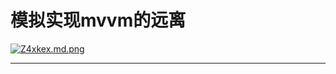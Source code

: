 # 模拟实现mvvm的远离
[![Z4xkex.md.png](https://s2.ax1x.com/2019/07/13/Z4xkex.md.png)](https://imgchr.com/i/Z4xkex)
***

